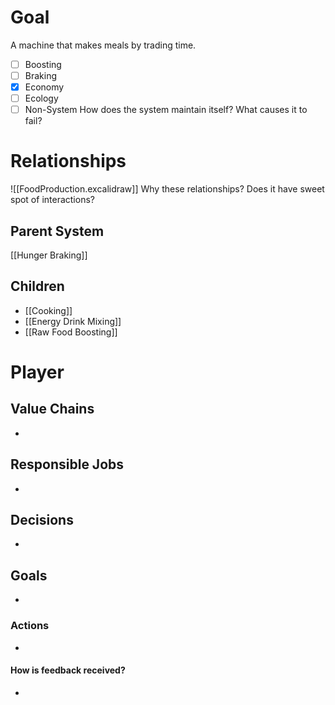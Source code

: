 # Goal
A machine that makes meals by trading time.
- [ ] Boosting
- [ ] Braking
- [x] Economy
- [ ] Ecology
- [ ] Non-System
How does the system maintain itself? What causes it to fail?
# Relationships
![[FoodProduction.excalidraw]]
Why these relationships?
Does it have sweet spot of interactions?
## Parent System
[[Hunger Braking]]

## Children
- [[Cooking]]
- [[Energy Drink Mixing]]
- [[Raw Food Boosting]]
# Player
## Value Chains
- 
## Responsible Jobs
- 
## Decisions
- 
## Goals
- 
### Actions
- 
#### How is feedback received?
- 
